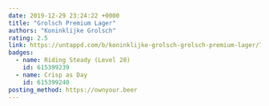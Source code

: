 ```yaml
---
date: 2019-12-29 23:24:22 +0000
title: "Grolsch Premium Lager"
authors: "Koninklijke Grolsch"
rating: 2.5
link: https://untappd.com/b/koninklijke-grolsch-grolsch-premium-lager/7221
badges:
  - name: Riding Steady (Level 28)
    id: 615399239
  - name: Crisp as Day
    id: 615399240
posting_method: https://ownyour.beer
---
```

